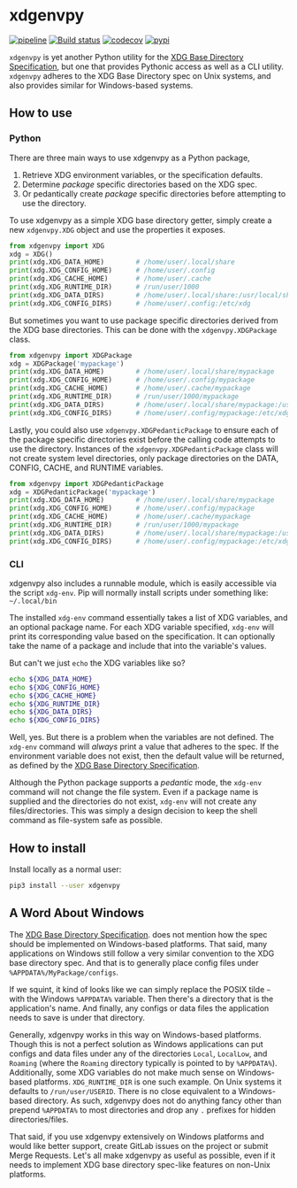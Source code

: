 # xdgenvpy

[![pipeline](https://gitlab.com/deliberist/xdgenvpy/badges/msin/pipeline.svg)](https://gitlab.com/deliberist/xdgenvpy/pipelines)
[![Build status](https://ci.appveyor.com/api/projects/status/7r48ku66l9a995jw?svg=true)](https://ci.appveyor.com/project/rbprogrammer/xdgenvpy-uuvxv)
[![codecov](https://codecov.io/gl/deliberist/xdgenvpy/branch/main/graph/badge.svg)](https://codecov.io/gl/deliberist/xdgenvpy)
[![pypi](https://img.shields.io/pypi/v/xdgenvpy.svg)](https://pypi.org/project/xdgenvpy)

`xdgenvpy` is yet another Python utility for the
[XDG Base Directory Specification](https://specifications.freedesktop.org/basedir-spec/basedir-spec-latest.html),
but one that provides Pythonic access as well as a CLI utility.  `xdgenvpy`
adheres to the XDG Base Directory spec on Unix systems, and also provides
similar for Windows-based systems.

## How to use

### Python

There are three main ways to use xdgenvpy as a Python package,

1. Retrieve XDG environment variables, or the specification defaults.
1. Determine _package_ specific directories based on the XDG spec.
1. Or pedantically create _package_ specific directories before attempting to
    use the directory.

To use xdgenvpy as a simple XDG base directory getter, simply create a new
`xdgenvpy.XDG` object and use the properties it exposes.

```python
from xdgenvpy import XDG
xdg = XDG()
print(xdg.XDG_DATA_HOME)        # /home/user/.local/share
print(xdg.XDG_CONFIG_HOME)      # /home/user/.config
print(xdg.XDG_CACHE_HOME)       # /home/user/.cache
print(xdg.XDG_RUNTIME_DIR)      # /run/user/1000
print(xdg.XDG_DATA_DIRS)        # /home/user/.local/share:/usr/local/share/:/usr/share/
print(xdg.XDG_CONFIG_DIRS)      # /home/user/.config:/etc/xdg
```

But sometimes you want to use package specific directories derived from the XDG
base directories.  This can be done with the `xdgenvpy.XDGPackage` class.

```python
from xdgenvpy import XDGPackage
xdg = XDGPackage('mypackage')
print(xdg.XDG_DATA_HOME)        # /home/user/.local/share/mypackage
print(xdg.XDG_CONFIG_HOME)      # /home/user/.config/mypackage
print(xdg.XDG_CACHE_HOME)       # /home/user/.cache/mypackage
print(xdg.XDG_RUNTIME_DIR)      # /run/user/1000/mypackage
print(xdg.XDG_DATA_DIRS)        # /home/user/.local/share/mypackage:/usr/local/share/:/usr/share/
print(xdg.XDG_CONFIG_DIRS)      # /home/user/.config/mypackage:/etc/xdg')
```

Lastly, you could also use `xdgenvpy.XDGPedanticPackage` to ensure each of the
package specific directories exist before the calling code attempts to use the
directory.  Instances of the `xdgenvpy.XDGPedanticPackage` class will not create
system level directories, only package directories on the DATA, CONFIG, CACHE,
and RUNTIME variables.

```python
from xdgenvpy import XDGPedanticPackage
xdg = XDGPedanticPackage('mypackage')
print(xdg.XDG_DATA_HOME)        # /home/user/.local/share/mypackage
print(xdg.XDG_CONFIG_HOME)      # /home/user/.config/mypackage
print(xdg.XDG_CACHE_HOME)       # /home/user/.cache/mypackage
print(xdg.XDG_RUNTIME_DIR)      # /run/user/1000/mypackage
print(xdg.XDG_DATA_DIRS)        # /home/user/.local/share/mypackage:/usr/local/share/:/usr/share/
print(xdg.XDG_CONFIG_DIRS)      # /home/user/.config/mypackage:/etc/xdg
```

### CLI

xdgenvpy also includes a runnable module, which is easily accessible via the
script `xdg-env`.  Pip will normally install scripts under something like:
`~/.local/bin`

The installed `xdg-env` command essentially takes a list of XDG variables, and
an optional package name.  For each XDG variable specified, `xdg-env` will
print its corresponding value based on the specification.  It can optionally
take the name of a package and include that into the variable's values.

But can't we just `echo` the XDG variables like so?

```bash
echo ${XDG_DATA_HOME}
echo ${XDG_CONFIG_HOME}
echo ${XDG_CACHE_HOME}
echo ${XDG_RUNTIME_DIR}
echo ${XDG_DATA_DIRS}
echo ${XDG_CONFIG_DIRS}
```

Well, yes.  But there is a problem when the variables are not defined.  The
`xdg-env` command will *always* print a value that adheres to the spec.  If the
environment variable does not exist, then the default value will be returned, as
defined by the
[XDG Base Directory Specification](https://specifications.freedesktop.org/basedir-spec/basedir-spec-latest.html).

Although the Python package supports a _pedantic_ mode, the `xdg-env` command
will not change the file system.  Even if a package name is supplied and the
directories do not exist, `xdg-env` will not create any files/directories.  This
was simply a design decision to keep the shell command as file-system safe as
possible.

## How to install

Install locally as a normal user:

```bash
pip3 install --user xdgenvpy
```

## A Word About Windows

The
[XDG Base Directory Specification](https://specifications.freedesktop.org/basedir-spec/basedir-spec-latest.html).
does not mention how the spec should be implemented on Windows-based platforms.
That said, many applications on Windows still follow a very similar convention
to the XDG base directory spec.  And that is to generally place config files
under `%APPDATA%/MyPackage/configs`.

If we squint, it kind of looks like we can simply replace the POSIX tilde `~`
with the Windows `%APPDATA%` variable.  Then there's a directory that is the
application's name.  And finally, any configs or data files the application
needs to save is under that directory.

Generally, xdgenvpy works in this way on Windows-based platforms.  Though this
is not a perfect solution as Windows applications can put configs and data files
under any of the directories `Local`, `LocalLow`, and `Roaming` (where the
`Roaming` directory typically is pointed to by `%APPDATA%`).  Additionally, some
XDG variables do not make much sense on Windows-based platforms.
`XDG_RUNTIME_DIR` is one such example.  On Unix systems it defaults to
`/run/user/USERID`.  There is no close equivalent to a Windows-based directory.
As such, xdgenvpy does not do anything fancy other than prepend `%APPDATA%` to
most directories and drop any `.` prefixes for hidden directories/files.

That said, if you use xdgenvpy extensively on Windows platforms and would like
better support, create GitLab issues on the project or submit Merge Requests.
Let's all make xdgenvpy as useful as possible, even if it needs to implement XDG
base directory spec-like features on non-Unix platforms.

